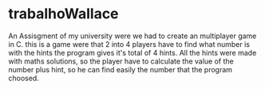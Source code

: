 # trabalhoWallace
An Assisgment of my university were we had to create an multiplayer game in C.
this is a game were that 2 into 4 players have to find what number is with the hints the program gives it's total of 4 hints. 
All the hints were made with maths solutions, so the player have to calculate the value of the number plus hint, so he can find easily the number that the program choosed.
